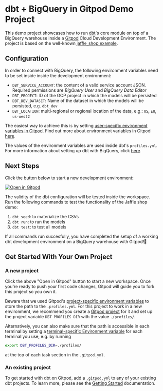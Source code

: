 # dbt + BigQuery in Gitpod Demo Project

This demo project showcases how to run [dbt](https://www.getdbt.com/)'s core module on top of a BigQuery warehouse inside a [Gitpod](https://www.gitpod.io/) Cloud Development Environment. The project is based on the well-known [jaffle_shop example](https://github.com/dbt-labs/jaffle_shop/).

## Configuration

In order to connect with BigQuery, the following environment variables need to be set inside inside the development environment:

- `DBT_SERVICE_ACCOUNT`: the content of a valid service account JSON. Required permissions are _BigQuery User_ and _BigQuery Data Editor_
- `DBT_PROJECT`: ID of the GCP project in which the models will be persisted
- `DBT_DEV_DATASET`: Name of the dataset in which the models will be persisted, e.g. `dbt_dev`
- `DBT_LOCATION`: multi-regional or regional location of the data, e.g.: `US`, `EU`, `us-west2`

The easiest way to achieve this is by setting [user-specific environment variables in Gitpod](https://gitpod.io/user/variables). Find out more about environment variables in Gitpod [here](https://www.gitpod.io/docs/configure/projects/environment-variables).

The values of the environment variables are used inside dbt's `profiles.yml`. For more information about setting up dbt with BigQuery, click [here](https://docs.getdbt.com/reference/warehouse-setups/bigquery-setup).

## Next Steps

Click the button below to start a new development environment:

[![Open in Gitpod](https://gitpod.io/button/open-in-gitpod.svg)](https://gitpod.io/#https://github.com/gitpod-samples/template-dbt-bigquery)

The validity of the dbt configuration will be tested inside the workspace. Run the following commands to test the functionality of the Jaffle shop demo:

1. `dbt seed`: to materialize the CSVs
2. `dbt run`: to run the models
3. `dbt test`: to test all models

If all commands run succesfully, you have completed the setup of a working dbt development environment on a BigQuery warehouse with Gitpod!🎉

## Get Started With Your Own Project

### A new project

Click the above "Open in Gitpod" button to start a new workspace. Once you're ready to push your first code changes, Gitpod will guide you to fork this project so you own it.

Beware that we used Gitpod's [project-specific environment variables](https://www.gitpod.io/docs/configure/projects/environment-variables#project-specific-environment-variables) to store the path to the `.profiles.yml`. For this project to work in a new environment, we recommend you create a [Gitpod project](https://www.gitpod.io/docs/configure/projects) for it and set up the project variable `DBT_PROFILES_DIR` with the value `./profiles/`.

Alternatively, you can also make sure that the path is accessible in each terminal by setting a [terminal-specific Environment variable](https://www.gitpod.io/docs/configure/projects/environment-variables#task-terminal-specific-environment-variables) for each terminal you use, e.g. by running
```bash title=".gitpod.yml"
export DBT_PROFILES_DIR=./profiles/
```
at the top of each task section in the `.gitpod.yml`.

### An existing project

To get started with dbt on Gitpod, add a [`.gitpod.yml`](./.gitpod.yml) to any of your existing dbt projects. To learn more, please see the [Getting Started](https://www.gitpod.io/docs/getting-started) documentation.
